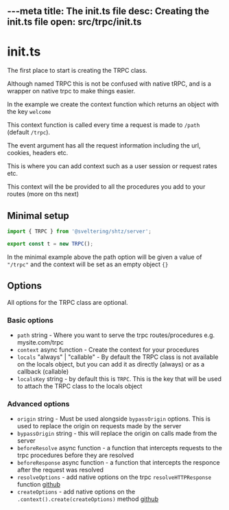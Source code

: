 ---meta
title: The init.ts file
desc: Creating the init.ts file
open: src/trpc/init.ts
---

# init.ts

The first place to start is creating the TRPC class.

Although named TRPC this is not be confused with native tRPC, and is a wrapper on native trpc to make things easier. 

In the example we create the context function which returns an object with the key `welcome`

This context function is called every time a request is made to `/path` (default `/trpc`).

The event argument has all the request information including the url, cookies, headers etc.

This is where you can add context such as a user session or request rates etc.

This context will the be provided to all the procedures you add to your routes (more on ths next)


## Minimal setup

```ts
import { TRPC } from '@sveltering/shtz/server';

export const t = new TRPC();
```
In the minimal example above the path option will be given a value of `"/trpc"` and the context will be set as an empty object `{}`


## Options
All options for the TRPC class are optional.

### Basic options
- `path` string - Where you want to serve the trpc routes/procedures e.g. mysite.com/trpc
- `context` async function - Create the context for your procedures
- `locals` "always" | "callable" - By default the TRPC class is not available on the locals object, but you can add it as directly (always) or as a callback (callable) 
- `localsKey` string - by default this is `TRPC`. This is the key that will be used to attach the TRPC class to the locals object

### Advanced options
- `origin` string - Must be used alongside `bypassOrigin` options. This is used to replace the origin on requests made by the server
- `bypassOrigin` string - this will replace the origin on calls made from the server
- `beforeResolve` async function - a function that intercepts requests to the trpc procedures before they are resolved
- `beforeResponse` async function - a function that intercepts the responce after the request was resolved
- `resolveOptions` - add native options on the trpc `resolveHTTPResponse` function [github](https://github.com/trpc/trpc/blob/09734dbfc8fbeadc96a64ba92321f1d92602bec3/packages/server/src/http/resolveHTTPResponse.ts#L234)
- `createOptions` - add native options on the `.context().create(createOptions)` method [github](https://github.com/trpc/trpc/blob/09734dbfc8fbeadc96a64ba92321f1d92602bec3/packages/server/src/core/initTRPC.ts#L85)